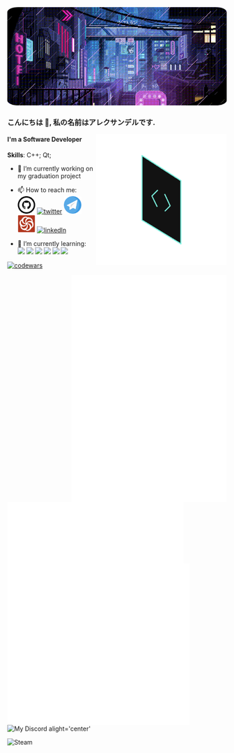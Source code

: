 <img src="images/cyberpunk_8bit.gif" height="auto" width="auto" style="border-radius:5%">

### こんにちは 👋, 私の名前はアレクサンデルです.
<img src="images/backstage-techdocs-icon-1.gif" align='right' height ='300' >  

#### I'm a Software Developer



**Skills**: C++; Qt;

- 🔭 I’m currently working on my graduation project
- 📫 How to reach me:  
[<img src="images/github-logo.svg"  alt='github' height='40'>](https://github.com/KeoFoxy) [<img src="https://cdn.jsdelivr.net/gh/devicons/devicon/icons/twitter/twitter-original.svg" alt='twitter' height='40' width='40'>](https://twitter.com/FoxyKeo) [<img src="images/telegram-svgrepo-com.svg" alt='Telegram' height='40' width='40'>](https://t.me/KeoFoxy) [<img src="images/code-wars-logo.svg" alt='codewars' height='40'>](https://www.codewars.com/users/KeoFoxy) [<img src="https://cdn.jsdelivr.net/gh/devicons/devicon/icons/linkedin/linkedin-original.svg" alt='linkedIn' height='40'>](https://www.linkedin.com/in/keofoxy/)

- 🍤 I’m currently learning:  
<img src="https://cdn.jsdelivr.net/gh/devicons/devicon/icons/javascript/javascript-original.svg" height='40'> <img src="https://cdn.jsdelivr.net/gh/devicons/devicon/icons/typescript/typescript-original.svg" height='40'> <img src="https://cdn.jsdelivr.net/gh/devicons/devicon/icons/react/react-original-wordmark.svg" height='40'> <img src="https://cdn.jsdelivr.net/gh/devicons/devicon/icons/cplusplus/cplusplus-original.svg" height='40'> <img src="https://cdn.jsdelivr.net/gh/devicons/devicon/icons/qt/qt-original.svg" height='40'> <img src="https://cdn.jsdelivr.net/gh/devicons/devicon/icons/nextjs/nextjs-line.svg" height='40'>
          
<!---
your comment goes here
and here


[![Top Langs](https://github-readme-stats-git-masterrstaa-rickstaa.vercel.app/api/top-langs/?username=KeoFoxy&langs_count=10&layout=compact&theme=react&hide=tcl,verilog,systemverilog)](https://github.com/KeoFoxy)
-->
[![codewars](https://www.codewars.com/users/KeoFoxy/badges/small)](https://www.codewars.com/users/KeoFoxy)
<!---
[![Metrics_toplang](top_languages.svg)](https://github.com/KeoFoxy)
-->
[<img src="anime.svg" align='right' height="520px">](https://anilist.co/user/KeoFoxy/) 


[<img src="top_languages.svg" align='left' height="140px">](https://github.com/KeoFoxy)   
[<img src="twitter.svg" align='left' height="370px">](https://twitter.com/FoxyKeo) 



![My Discord alight='center'](https://discord-readme-badge.vercel.app/api?id=302117410012659713)

![Steam](https://steam-stat.vercel.app/api?profileName=KeoFoxy)